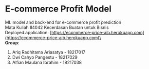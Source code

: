 # E-commerce Profit Model
ML model and back-end for e-commerce profit prediction\
Mata Kuliah II4042 Kecerdasan Buatan untuk Bisnis\
Deployed application: [https://ecommerce-price-aib.herokuapp.com](https://ecommerce-price-aib.herokuapp.com)\
\
**Group**:
1. Ariq Radhitama Ariasatya - 18217017
2. Dwi Cahyo Pangestu - 18217029
3. Alfian Maulana Ibrahim - 18217038